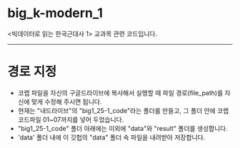 # big_k-modern_1
<빅데이터로 읽는 한국근대사 1> 교과목 관련 코드입니다.

---

# 경로 지정
- 코랩 파일을 자신의 구글드라이브에 복사해서 실행할 때 파일 경로(file_path)를 자신에 맞게 수정해 주시면 됩니다.
- 현재는 "내드라이브"의 "big1_25-1_code"라는 폴더를 만들고, 그 폴더 안에 코랩 코드파일 01~07까지를 넣어 두었습니다.
- "big1_25-1_code" 폴더 아래에는 이외에 "data"와 "result" 폴더를 생성합니다.
- 'data' 폴더 내에 이 깃헙의 "data" 폴더 속 파일을 내려받아 저장합니다.
